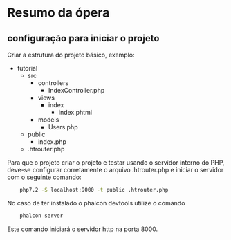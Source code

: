# Resumo da ópera

## configuração para iniciar o projeto

Criar a estrutura do projeto básico, exemplo: 
- tutorial
    + src
        * controllers
            - IndexController.php
        * views
            - index
                + index.phtml
        * models
            - Users.php
    + public
        * index.php
    + .htrouter.php

Para que o projeto criar o projeto e testar usando o servidor interno do PHP, deve-se configurar corretamente o arquivo .htrouter.php e iniciar o servidor com o seguinte comando: 

```bash 
    php7.2 -S localhost:9000 -t public .htrouter.php
```

No caso de ter instalado o phalcon devtools utilize o comando 

```bash
    phalcon server
```

Este comando iniciará o servidor http na porta 8000.

